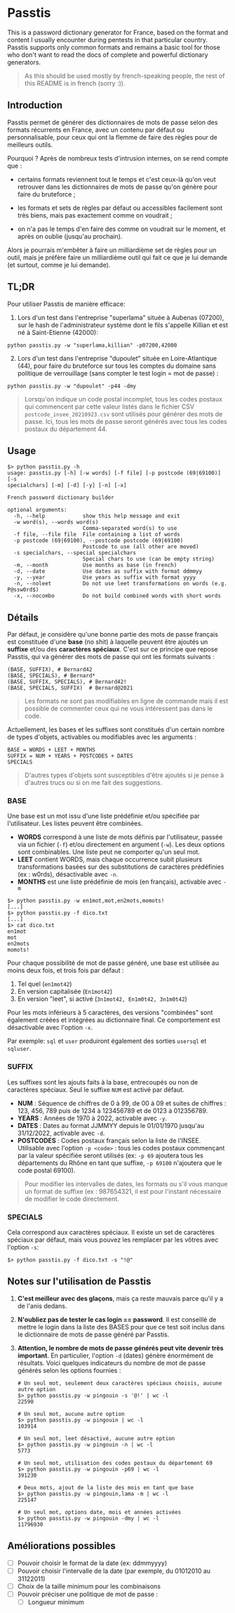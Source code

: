 Passtis
=======

This is a password dictionary generator for France, based on the format and
content I usually encounter during pentests in that particular country. Passtis
supports only common formats and remains a basic tool for those who don't want
to read the docs of complete and powerful dictionary generators.

> As this should be used mostly by french-speaking people, the rest of this
  README is in french (sorry :)).

Introduction
------------

Passtis permet de générer des dictionnaires de mots de passe selon des formats
récurrents en France, avec un contenu par défaut ou personnalisable, pour ceux
qui ont la flemme de faire des règles pour de meilleurs outils.

Pourquoi ? Après de nombreux tests d'intrusion internes, on se rend compte que :

* certains formats reviennent tout le temps et c'est ceux-là qu'on veut
  retrouver dans les dictionnaires de mots de passe qu'on génère pour faire du
  bruteforce ;

* les formats et sets de règles par défaut ou accessibles facilement sont très
  biens, mais pas exactement comme on voudrait ;

* on n'a pas le temps d'en faire des comme on voudrait sur le moment, et après
  on oublie (jusqu'au prochain).

Alors je pourrais m'embêter à faire un milliardième set de règles pour un outil,
mais je préfère faire un milliardième outil qui fait ce que je lui demande (et
surtout, comme je lui demande).

TL;DR
-----

Pour utiliser Passtis de manière efficace:

1. Lors d'un test dans l'entreprise "superlama" située à Aubenas (07200), sur le
hash de l'administrateur système dont le fils s'appelle Killian et est né à
Saint-Etienne (42000):

```
python passtis.py -w "superlama,killian" -p07200,42000
```

2. Lors d'un test dans l'entreprise "dupoulet" située en Loire-Atlantique (44),
pour faire du bruteforce sur tous les comptes du domaine sans politique de
verrouillage (sans compter le test login = mot de passe) :

```
python passtis.py -w "dupoulet" -p44 -dmy
```

> Lorsqu'on indique un code postal incomplet, tous les codes postaux qui
  commencent par cette valeur listés dans le fichier CSV
  `postcode_insee_20210923.csv` sont utilisés pour générer des mots de
  passe. Ici, tous les mots de passe seront générés avec tous les codes postaux
  du département 44.

Usage
-----

```
$> python passtis.py -h
usage: passtis.py [-h] [-w words] [-f file] [-p postcode (69|69100)] [-s
specialchars] [-m] [-d] [-y] [-n] [-x]

French password dictionary builder

optional arguments:
  -h, --help            show this help message and exit
  -w word(s), --words word(s)
                        Comma-separated word(s) to use
  -f file, --file file  File containing a list of words
  -p postcode (69|69100), --postcode postcode (69|69100)
                        Postcode to use (all other are moved)
  -s specialchars, --special specialchars
                        Special chars to use (can be empty string)
  -m, --month           Use months as base (in french)
  -d, --date            Use dates as suffix with format ddmmyy
  -y, --year            Use years as suffix with format yyyy
  -n, --noleet          Do not use leet transformations on words (e.g. P@ssw0rd$)
  -x, --nocombo         Do not build combined words with short words
```

Détails
-------

Par défaut, je considère qu'une bonne partie des mots de passe français
est constituée d'une **base** (no shit) à laquelle peuvent être ajoutés un
**suffixe** et/ou des **caractères spéciaux**. C'est sur ce principe que repose
Passtis, qui va générer des mots de passe qui ont les formats suivants :

```
(BASE, SUFFIX), # Bernard42
(BASE, SPECIALS), # Bernard*
(BASE, SUFFIX, SPECIALS), # Bernard42!
(BASE, SPECIALS, SUFFIX)  # Bernard@2021
```

> Les formats ne sont pas modifiables en ligne de commande mais il est possible
  de commenter ceux qui ne vous intéressent pas dans le code.


Actuellement, les bases et les suffixes sont constitués d'un certain nombre de
types d'objets, activables ou modifiables avec les arguments :

```
BASE = WORDS + LEET + MONTHS
SUFFIX = NUM + YEARS + POSTCODES + DATES
SPECIALS
```

> D'autres types d'objets sont susceptibles d'être ajoutés si je pense à
  d'autres trucs ou si on me fait des suggestions.
  
### BASE

Une base est un mot issu d'une liste prédéfinie et/ou spécifiée par
l'utilisateur.  Les listes peuvent être combinées.

* **WORDS** correspond à une liste de mots définis par l'utilisateur, passée via
  un fichier (`-f`) et/ou directement en argument (`-w`). Les deux options
  sont combinables. Une liste peut ne comporter qu'un seul mot.
* **LEET** contient WORDS, mais chaque occurrence subit plusieurs
    transformations basées sur des substitutions de caractères prédéfinies (ex :
    w0rds), désactivable avec `-n`.
* **MONTHS** est une liste prédéfinie de mois (en français), activable avec `-m`

```
$> python passtis.py -w en1mot,mot,en2mots,momots!
[...]
$> python passtis.py -f dico.txt
[...]
$> cat dico.txt
en1mot
mot
en2mots
momots!
```

Pour chaque possibilité de mot de passe généré, une base est utilisée au moins
deux fois, et trois fois par défaut :

1. Tel quel (`en1mot42`)
2. En version capitalisée (`En1mot42`)
3. En version "leet", si activé (`3n1mot42, En1m0t42, 3n1m0t42`)

Pour les mots inférieurs à 5 caractères, des versions "combinées" sont également
créées et intégrées au dictionnaire final. Ce comportement est désactivable avec
l'option `-x`.

Par exemple: `sql` et `user` produiront également des sorties `usersql` et
`sqluser`.

### SUFFIX

Les suffixes sont les ajouts faits à la base, entrecoupés ou non de
caractères spéciaux. Seul le suffixe `NUM` est activé par défaut.

* **NUM** : Séquence de chiffres de 0 à 99, de 00 à 09 et suites de chiffres :
  123, 456, 789 puis de 1234 à 123456789 et de 0123 à 012356789.
* **YEARS** : Années de 1970 à 2022, activable avec `-y`.
* **DATES** : Dates au format JJMMYY depuis le 01/01/1970 jusqu'au
  31/12/2022, activable avec `-d`.
* **POSTCODES** : Codes postaux français selon la liste de l'INSEE. Utilisable
  avec l'option `-p <code>` : tous les codes postaux commençant par la valeur
  spécifiée seront utilisés (ex: `-p 69` ajoutera tous les départements du Rhône
  en tant que suffixe, `-p 69100` n'ajoutera que le code postal 69100).

> Pour modifier les intervalles de dates, les formats ou s'il vous manque un
  format de suffixe (ex : 987654321, il est pour l'instant nécessaire de
  modifier le code directement.

### SPECIALS

Cela correspond aux caractères spéciaux. Il existe un set de caractères spéciaux
par défaut, mais vous pouvez les remplacer par les vôtres avec l'option `-s`:

```
$> python passtis.py -f dico.txt -s "!@"
```

Notes sur l'utilisation de Passtis
----------------------------------

1. **C'est meilleur avec des glaçons**, mais ça reste mauvais parce qu'il y a de
   l'anis dedans.

2. **N'oubliez pas de tester le cas login == password**. Il est conseillé
   de mettre le login dans la liste des BASES pour que ce test soit inclus dans
   le dictionnaire de mots de passe généré par Passtis.

3. **Attention, le nombre de mots de passe générés peut vite devenir très
   important**. En particulier, l'option `-d` (dates) génère énormément de
   résultats. Voici quelques indicateurs du nombre de mot de passe générés selon
   les options fournies :


   ```
   # Un seul mot, seulement deux caractères spéciaux choisis, aucune autre option
   $> python passtis.py -w pingouin -s '@!' | wc -l
   22590
   
   # Un seul mot, aucune autre option
   $> python passtis.py -w pingouin | wc -l
   103914

   # Un seul mot, leet désactivé, aucune autre option
   $> python passtis.py -w pingouin -n | wc -l
   5773

   # Un seul mot, utilisation des codes postaux du département 69
   $> python passtis.py -w pingouin -p69 | wc -l
   391230

   # Deux mots, ajout de la liste des mois en tant que base
   $> python passtis.py -w pingouin,lama -m | wc -l
   225147

   # Un seul mot, options date, mois et années activées
   $> python passtis.py -w pingouin -dmy | wc -l
   11796930
   ```

Améliorations possibles
-----------------------

- [ ] Pouvoir choisir le format de la date (ex: ddmmyyyy)
- [ ] Pouvoir choisir l'intervalle de la date (par exemple, du 01012010 au 31122011)
- [ ] Choix de la taille minimum pour les combinaisons
- [ ] Pouvoir préciser une politique de mot de passe :
    - [ ] Longueur minimum
